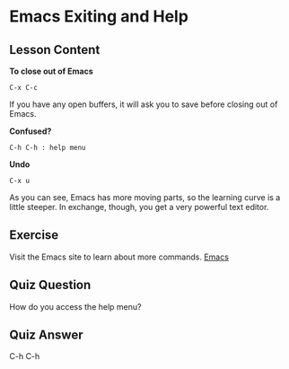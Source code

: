 # Emacs Exiting and Help

## Lesson Content

**To close out of Emacs**

```
C-x C-c
```

If you have any open buffers, it will ask you to save before closing out of Emacs.

**Confused?**

```
C-h C-h : help menu
```

**Undo**

```
C-x u
```

As you can see, Emacs has more moving parts, so the learning curve is a little steeper. In exchange, though, you get a very powerful text editor.

## Exercise

Visit the Emacs site to learn about more commands. [Emacs](https://www.gnu.org/software/emacs/)

## Quiz Question

How do you access the help menu?

## Quiz Answer

C-h C-h
